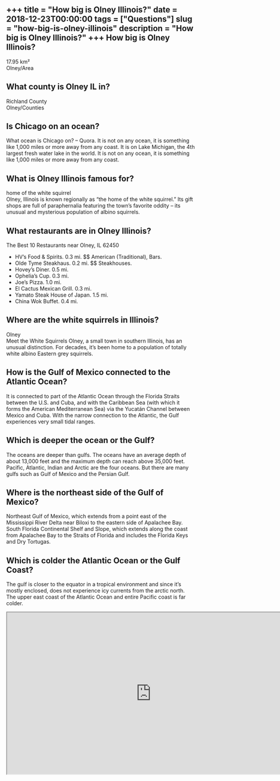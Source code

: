 +++
title = "How big is Olney Illinois?"
date = 2018-12-23T00:00:00
tags = ["Questions"]
slug = "how-big-is-olney-illinois"
description = "How big is Olney Illinois?"
+++
How big is Olney Illinois?
--------------------------

17.95 km²  
Olney/Area

What county is Olney IL in?
---------------------------

Richland County  
Olney/Counties

Is Chicago on an ocean?
-----------------------

What ocean is Chicago on? – Quora. It is not on any ocean, it is something like 1,000 miles or more away from any coast. It is on Lake Michigan, the 4th largest fresh water lake in the world. It is not on any ocean, it is something like 1,000 miles or more away from any coast.

What is Olney Illinois famous for?
----------------------------------

home of the white squirrel  
Olney, Illinois is known regionally as “the home of the white squirrel.” Its gift shops are full of paraphernalia featuring the town’s favorite oddity – its unusual and mysterious population of albino squirrels.

What restaurants are in Olney Illinois?
---------------------------------------

The Best 10 Restaurants near Olney, IL 62450

- HV’s Food &amp; Spirits. 0.3 mi. $$ American (Traditional), Bars.
- Olde Tyme Steakhaus. 0.2 mi. $$ Steakhouses.
- Hovey’s Diner. 0.5 mi.
- Ophelia’s Cup. 0.3 mi.
- Joe’s Pizza. 1.0 mi.
- El Cactus Mexican Grill. 0.3 mi.
- Yamato Steak House of Japan. 1.5 mi.
- China Wok Buffet. 0.4 mi.

Where are the white squirrels in Illinois?
------------------------------------------

Olney  
Meet the White Squirrels Olney, a small town in southern Illinois, has an unusual distinction. For decades, it’s been home to a population of totally white albino Eastern grey squirrels.

How is the Gulf of Mexico connected to the Atlantic Ocean?
----------------------------------------------------------

It is connected to part of the Atlantic Ocean through the Florida Straits between the U.S. and Cuba, and with the Caribbean Sea (with which it forms the American Mediterranean Sea) via the Yucatán Channel between Mexico and Cuba. With the narrow connection to the Atlantic, the Gulf experiences very small tidal ranges.

Which is deeper the ocean or the Gulf?
--------------------------------------

The oceans are deeper than gulfs. The oceans have an average depth of about 13,000 feet and the maximum depth can reach above 35,000 feet. Pacific, Atlantic, Indian and Arctic are the four oceans. But there are many gulfs such as Gulf of Mexico and the Persian Gulf.

Where is the northeast side of the Gulf of Mexico?
--------------------------------------------------

Northeast Gulf of Mexico, which extends from a point east of the Mississippi River Delta near Biloxi to the eastern side of Apalachee Bay. South Florida Continental Shelf and Slope, which extends along the coast from Apalachee Bay to the Straits of Florida and includes the Florida Keys and Dry Tortugas.

Which is colder the Atlantic Ocean or the Gulf Coast?
-----------------------------------------------------

The gulf is closer to the equator in a tropical environment and since it’s mostly enclosed, does not experience icy currents from the arctic north. The upper east coast of the Atlantic Ocean and entire Pacific coast is far colder.

<iframe allow="accelerometer; autoplay; clipboard-write; encrypted-media; gyroscope; picture-in-picture" allowfullscreen="" class="__youtube_prefs__  epyt-is-override  no-lazyload" data-no-lazy="1" data-origheight="433" data-origwidth="770" data-skipgform_ajax_framebjll="" height="433" id="_ytid_99757" loading="lazy" src="https://www.youtube.com/embed/YQd8FUELp7w?enablejsapi=1&autoplay=0&cc_load_policy=0&cc_lang_pref=&iv_load_policy=1&loop=0&modestbranding=0&rel=1&fs=1&playsinline=0&autohide=2&theme=dark&color=red&controls=1&" title="YouTube player" width="770"></iframe>